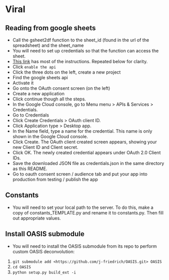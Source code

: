 # Viral

## Reading from google sheets

- Call the gsheet2df function to the sheet_id (found in the url of the spreadsheet) and the sheet_name
- You will need to set up credentials so that the function can access the sheet.
- [This link](https://developers.google.com/sheets/api/quickstart/python) has most of the instructions. Repeated below for clarity.
- Click `enable the api`
- Click the three dots on the left, create a new project
- Find the google sheets api
- Activate it
- Go onto the OAuth consent screen (on the left)
- Create a new application
- Click continue though all the steps.
- In the Google Cloud console, go to Menu menu > APIs & Services > Credentials.
- Go to Credentials
- Click Create Credentials > OAuth client ID.
- Click Application type > Desktop app.
- In the Name field, type a name for the credential. This name is only shown in the Google Cloud console.
- Click Create. The OAuth client created screen appears, showing your new Client ID and Client secret.
- Click OK. The newly created credential appears under OAuth 2.0 Client IDs.
- Save the downloaded JSON file as credentials.json in the same directory as this README.
- Go to oauth consent screen / audience tab and put your app into production from testing / publish the app

## Constants

- You will need to set your local path to the server. To do this, make a copy of constants_TEMPLATE.py and rename it to constants.py. Then fill out appropriate values.

## Install OASIS submodule

- You will need to install the OASIS submodule from its repo to perform custom OASIS deconvolution:

1. `git submodule add <https://github.com/j-friedrich/OASIS.git> OASIS`
2. `cd OASIS`
3. `python setup.py build_ext -i`

